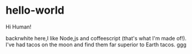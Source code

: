 # hello-world

Hi Human!

backrwhite here,I like Node,js and coffeescript (that's what I'm made of!).
I've had tacos on the moon and find them far superior to Earth tacos.
ggg
